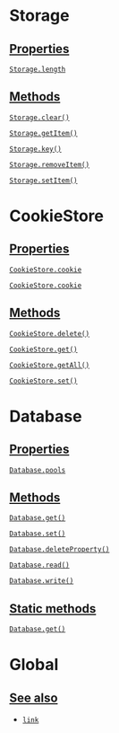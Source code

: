 # Storage

## [Properties]()

[`Storage.length`]()

## [Methods]()

[`Storage.clear()`]()

[`Storage.getItem()`]()

[`Storage.key()`]()

[`Storage.removeItem()`]()

[`Storage.setItem()`]()

# CookieStore

## [Properties]()

[`CookieStore.cookie`]()

[`CookieStore.cookie`]()

## [Methods]()

[`CookieStore.delete()`]()

[`CookieStore.get()`]()

[`CookieStore.getAll()`]()

[`CookieStore.set()`]()

# Database

## [Properties]()

[`Database.pools`]()

## [Methods]()

[`Database.get()`]()

[`Database.set()`]()

[`Database.deleteProperty()`]()

[`Database.read()`]()

[`Database.write()`]()

## [Static methods]()

[`Database.get()`]()

# Global

## [See also]()

-   [`link`]()
